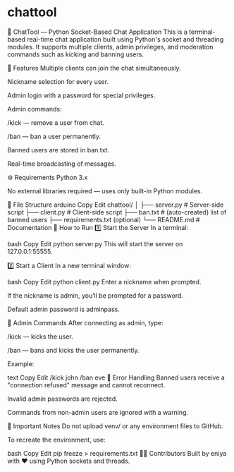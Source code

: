 # chattool
🧩 ChatTool — Python Socket-Based Chat Application
This is a terminal-based real-time chat application built using Python's socket and threading modules. It supports multiple clients, admin privileges, and moderation commands such as kicking and banning users.

📌 Features
Multiple clients can join the chat simultaneously.

Nickname selection for every user.

Admin login with a password for special privileges.

Admin commands:

/kick <nickname> — remove a user from chat.

/ban <nickname> — ban a user permanently.

Banned users are stored in ban.txt.

Real-time broadcasting of messages.

⚙️ Requirements
Python 3.x

No external libraries required — uses only built-in Python modules.

📁 File Structure
arduino
Copy
Edit
chattool/
│
├── server.py       # Server-side script
├── client.py       # Client-side script
├── ban.txt         # (auto-created) list of banned users
├── requirements.txt (optional)
└── README.md       # Documentation
🚀 How to Run
1️⃣ Start the Server
In a terminal:

bash
Copy
Edit
python server.py
This will start the server on 127.0.0.1:55555.

2️⃣ Start a Client
In a new terminal window:

bash
Copy
Edit
python client.py
Enter a nickname when prompted.

If the nickname is admin, you’ll be prompted for a password.

Default admin password is adminpass.

🔐 Admin Commands
After connecting as admin, type:

/kick <nickname> — kicks the user.

/ban <nickname> — bans and kicks the user permanently.

Example:

text
Copy
Edit
/kick john
/ban eve
🧯 Error Handling
Banned users receive a "connection refused" message and cannot reconnect.

Invalid admin passwords are rejected.

Commands from non-admin users are ignored with a warning.

🛑 Important Notes
Do not upload venv/ or any environment files to GitHub.

To recreate the environment, use:

bash
Copy
Edit
pip freeze > requirements.txt
👩‍💻 Contributors
Built by eniya with ❤️ using Python sockets and threads.
